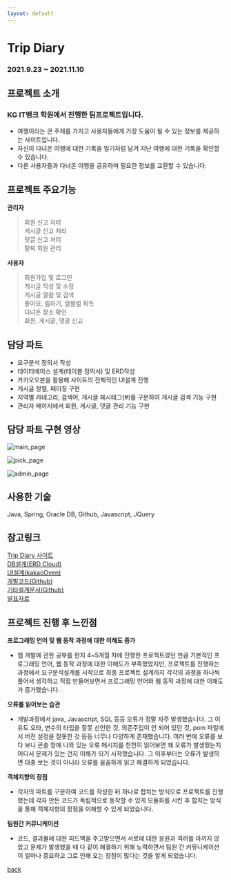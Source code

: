 ```yaml
---
layout: default
---
```


# **Trip Diary**
### **2021.9.23 ~ 2021.11.10** 

## **프로젝트 소개**
### KG IT뱅크 학원에서 진행한 팀프로젝트입니다. 
 * 여행이라는 큰 주제를 가지고 사용자들에게 가장 도움이 될 수 있는 정보를 제공하는 사이트입니다.
 * 자신이 다녀온 여행에 대한 기록을 일기처럼 남겨 지난 여행에 대한 기록을 확인할 수 있습니다.
 * 다른 사용자들과 다녀온 여행을 공유하며 필요한 정보를 교환할 수 있습니다.  

## **프로젝트 주요기능**
**관리자**
> 회원 신고 처리  
> 게시글 신고 처리  
> 댓글 신고 처리  
> 탈퇴 회원 관리  

**사용자**
> 회원가입 및 로그인  
> 게시글 작성 및 수정  
> 게시글 열람 및 검색   
> 좋아요, 찜하기, 엠블럼 획득   
> 다녀온 장소 확인  
> 회원, 게시글, 댓글 신고  

## **담당 파트**
* 요구분석 정의서 작성
* 데이터베이스 설계(테이블 정의서) 및 ERD작성
* 카카오오븐을 활용해 사이트의 전체적인 UI설계 진행
* 게시글 정렬, 페이징 구현
* 지역별 카테고리, 검색어, 게시글 헤시태그(#)를 구분하여 게시글 검색 기능 구현
* 관리자 페이지에서 회원, 게시글, 댓글 관리 기능 구현

## **담당 파트 구현 영상**
![main_page](https://user-images.githubusercontent.com/88276563/149528861-e9bbcc64-48ae-4d0b-b797-4a98f61e3d40.gif)

![pick_page](https://user-images.githubusercontent.com/88276563/149529520-580403e7-0859-40f4-bd5a-54345e3cab1a.gif)

![admin_page](https://user-images.githubusercontent.com/88276563/149529577-3b66553e-db9d-4981-8db1-915d203ea0de.gif)

## **사용한 기술**
Java, Spring, Oracle DB, Github, Javascript, JQuery  

## **참고링크**
[Trip Diary 사이트](http://cmh93.synology.me:49158/main)  
[DB설계(ERD Cloud)](https://www.erdcloud.com/d/fKvpacZ6HFLBX5C2S)  
[UI설계(kakaoOven)](https://ovenapp.io/view/HCQC9wnUpKLxnmZfDU1sIZyLpJroaMEH/)  
[개발코드(Github)](https://github.com/ghktjr960/TripDiaryTeam)  
[기타설계문서(Github)](https://github.com/ghktjr960/TripDiary)  
[발표자료](https://docs.google.com/presentation/d/1sP1d0vG8pp4Txwh2A_AsKIe3wMnhdOGct6V3qYySQYA/edit#slide=id.p1)  

## **프로젝트 진행 후 느낀점**
**프로그래밍 언어 및 웹 동작 과정에 대한 이해도 증가**
* 웹 개발에 관한 공부를 한지 4~5개월 차에 진행한 프로젝트였던 만큼 기본적인 프로그래밍 언어, 웹 동작 과정에 대한 이해도가 부족했었지만, 프로젝트를 진행하는 과정에서 요구분석설계를 시작으로 최종 프로젝트 설계까지 각각의 과정을 하나씩 풀어서 생각하고 직접 만들어보면서 프로그래밍 언어와 웹 동작 과정에 대한 이해도가 증가했습니다.

**오류를 읽어보는 습관**
* 개발과정에서 java, Javascript, SQL 등등 오류가 정말 자주 발생했습니다. 그 이유도 오타, 변수의 타입을 잘못 선언한 것, 의존주입이 안 되어 있던 것, pom 파일에서 버전 설정을 잘못한 것 등등 너무나 다양하게 존재했습니다. 여러 번에 오류를 보다 보니 콘솔 창에 나와 있는 오류 메시지를 천천히 읽어보면 왜 오류가 발생했는지 어디서 문제가 있는 건지 이해가 되기 시작했습니다. 그 이후부터는 오류가 발생하면 대충 보는 것이 아니라 오류를 꼼꼼하게 읽고 해결하게 되었습니다.

**객체지향의 장점**
* 각자의 파트를 구분하여 코드를 작성한 뒤 하나로 합치는 방식으로 프로젝트를 진행했는데 각자 만든 코드가 독립적으로 동작할 수 있게 모듈화를 시킨 후 합치는 방식을 통해 객체지향의 장점을 이해할 수 있게 되었습니다.

**팀원간 커뮤니케이션**
* 코드, 결과물에 대한 피드백을 주고받으면서 서로에 대한 응원과 격려를 아끼지 않았고 문제가 발생했을 때 다 같이 해결하기 위해 노력하면서 팀원 간 커뮤니케이션이 얼마나 중요하고 그로 인해 오는 장점이 많다는 것을 알게 되었습니다.

[back](./)
